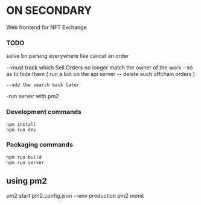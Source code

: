 # ON SECONDARY 
 
Web frontend for NFT Exchange
 

 

### TODO
 


solve bn parsing everywhere   like cancel an order 


--must track which Sell Orders no longer match the owner of the work - so as to hide them ( run a bot on the api server -- delete such offchain orders )




    --add the search back later 

    

   

-run server with pm2 
 

   


### Development commands
```
npm install
npm run dev
```

### Packaging commands
```
npm run build
npm run server
```


## using pm2

 pm2 start pm2.config.json --env production 
pm2 monit 